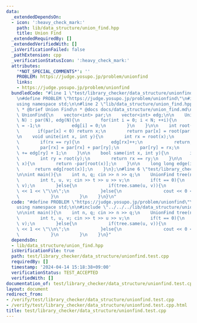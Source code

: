 ```yaml
---
data:
  _extendedDependsOn:
  - icon: ':heavy_check_mark:'
    path: lib/data_structure/union_find.hpp
    title: Union Find
  _extendedRequiredBy: []
  _extendedVerifiedWith: []
  _isVerificationFailed: false
  _pathExtension: cpp
  _verificationStatusIcon: ':heavy_check_mark:'
  attributes:
    '*NOT_SPECIAL_COMMENTS*': ''
    PROBLEM: https://judge.yosupo.jp/problem/unionfind
    links:
    - https://judge.yosupo.jp/problem/unionfind
  bundledCode: "#line 1 \"test/library_checker/data_structure/unionfind.test.cpp\"\
    \n#define PROBLEM \"https://judge.yosupo.jp/problem/unionfind\"\n#include <bits/stdc++.h>\n\
    using namespace std;\n\n#line 2 \"lib/data_structure/union_find.hpp\"\n\n/**\n\
    \ * @brief Union Find\n * @docs docs/data_structure/union_find.md\n */\n\nstruct\
    \ UnionFind{\n    vector<int> par;\n    vector<int> edg;\n\n    UnionFind(int\
    \ N) : par(N), edg(N){\n        for(int i = 0; i < N; ++i){\n            par[i]\
    \ = -1;\n            edg[i] = 0;\n        }\n    }\n\n    int root(int x){\n \
    \       if(par[x] < 0) return x;\n        return par[x] = root(par[x]);\n    }\n\
    \n    void unite(int x, int y){\n        int rx = root(x);\n        int ry = root(y);\n\
    \        if(rx == ry){\n            edg[rx]++;\n            return;\n        }\n\
    \        par[rx] = par[rx] + par[ry];\n        par[ry] = rx;\n        edg[rx]\
    \ += edg[ry] + 1;\n    }\n\n    bool same(int x, int y){\n        int rx = root(x);\n\
    \        int ry = root(y);\n        return rx == ry;\n    }\n\n    long long size(int\
    \ x){\n        return -par[root(x)];\n    }\n\n    long long edge(int x){\n  \
    \      return edg[root(x)];\n    }\n};\n#line 6 \"test/library_checker/data_structure/unionfind.test.cpp\"\
    \n\nint main(){\n    int n, q; cin >> n >> q;\n    UnionFind tree(n);\n    while(q--){\n\
    \        int t, u, v; cin >> t >> u >> v;\n        if(t == 0){\n            tree.unite(u,\
    \ v);\n        }else{\n            if(tree.same(u, v)){\n                cout\
    \ << 1 << \"\\n\";\n            }else{\n                cout << 0 << \"\\n\";\n\
    \            }\n        }\n    }\n}\n"
  code: "#define PROBLEM \"https://judge.yosupo.jp/problem/unionfind\"\n#include <bits/stdc++.h>\n\
    using namespace std;\n\n#include \"../../../lib/data_structure/union_find.hpp\"\
    \n\nint main(){\n    int n, q; cin >> n >> q;\n    UnionFind tree(n);\n    while(q--){\n\
    \        int t, u, v; cin >> t >> u >> v;\n        if(t == 0){\n            tree.unite(u,\
    \ v);\n        }else{\n            if(tree.same(u, v)){\n                cout\
    \ << 1 << \"\\n\";\n            }else{\n                cout << 0 << \"\\n\";\n\
    \            }\n        }\n    }\n}"
  dependsOn:
  - lib/data_structure/union_find.hpp
  isVerificationFile: true
  path: test/library_checker/data_structure/unionfind.test.cpp
  requiredBy: []
  timestamp: '2024-04-14 15:18:38+09:00'
  verificationStatus: TEST_ACCEPTED
  verifiedWith: []
documentation_of: test/library_checker/data_structure/unionfind.test.cpp
layout: document
redirect_from:
- /verify/test/library_checker/data_structure/unionfind.test.cpp
- /verify/test/library_checker/data_structure/unionfind.test.cpp.html
title: test/library_checker/data_structure/unionfind.test.cpp
---
```

